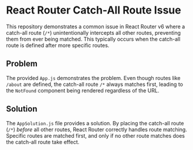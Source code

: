 # React Router Catch-All Route Issue

This repository demonstrates a common issue in React Router v6 where a catch-all route (`/*`) unintentionally intercepts all other routes, preventing them from ever being matched.  This typically occurs when the catch-all route is defined after more specific routes.

## Problem

The provided `App.js` demonstrates the problem. Even though routes like `/about` are defined, the catch-all route `/*` always matches first, leading to the `NotFound` component being rendered regardless of the URL.

## Solution

The `AppSolution.js` file provides a solution. By placing the catch-all route (`/*`) *before* all other routes, React Router correctly handles route matching. Specific routes are matched first, and only if no other route matches does the catch-all route take effect.